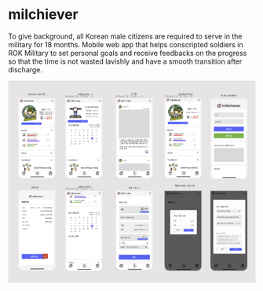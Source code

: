 # milchiever
To give background, all Korean male citizens are required to serve in the military for 18 months. Mobile web app that helps conscripted soldiers in ROK Military to set personal goals and receive feedbacks on the progress so that the time is not wasted lavishly and have a smooth transition after discharge.


![](./design.png)